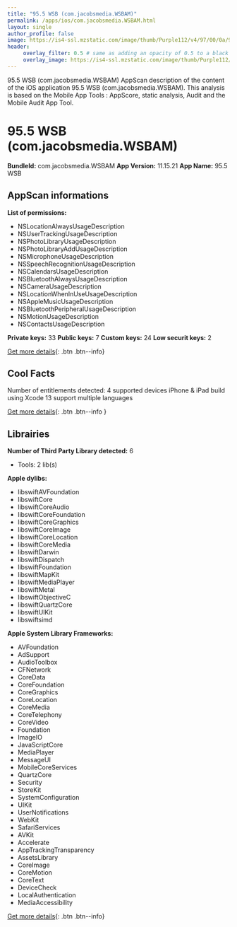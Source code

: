```yaml
---
title: "95.5 WSB (com.jacobsmedia.WSBAM)"
permalink: /apps/ios/com.jacobsmedia.WSBAM.html
layout: single
author_profile: false
image: https://is4-ssl.mzstatic.com/image/thumb/Purple112/v4/97/00/0a/97000ada-bde6-57bd-51b5-acc349c5c51e/AppIcon-0-0-1x_U007emarketing-0-0-0-4-0-0-sRGB-0-0-0-GLES2_U002c0-512MB-85-220-0-0.png/512x512bb.jpg
header: 
     overlay_filter: 0.5 # same as adding an opacity of 0.5 to a black background
     overlay_image: https://is4-ssl.mzstatic.com/image/thumb/Purple112/v4/97/00/0a/97000ada-bde6-57bd-51b5-acc349c5c51e/AppIcon-0-0-1x_U007emarketing-0-0-0-4-0-0-sRGB-0-0-0-GLES2_U002c0-512MB-85-220-0-0.png/512x512bb.jpg
---
```

95.5 WSB (com.jacobsmedia.WSBAM) AppScan description of the content of the iOS application 95.5 WSB (com.jacobsmedia.WSBAM). This analysis is based on the Mobile App Tools : AppScore, static analysis, Audit and the Mobile Audit App Tool.

# 95.5 WSB (com.jacobsmedia.WSBAM)

**BundleId:** com.jacobsmedia.WSBAM
**App Version:** 11.15.21
**App Name:** 95.5 WSB


## AppScan informations 

**List of permissions:** 
- NSLocationAlwaysUsageDescription
- NSUserTrackingUsageDescription
- NSPhotoLibraryUsageDescription
- NSPhotoLibraryAddUsageDescription
- NSMicrophoneUsageDescription
- NSSpeechRecognitionUsageDescription
- NSCalendarsUsageDescription
- NSBluetoothAlwaysUsageDescription
- NSCameraUsageDescription
- NSLocationWhenInUseUsageDescription
- NSAppleMusicUsageDescription
- NSBluetoothPeripheralUsageDescription
- NSMotionUsageDescription
- NSContactsUsageDescription
  
  
**Private keys:** 33
**Public keys:** 7
**Custom keys:** 24
**Low securit keys:** 2
  
[Get more details](/pricing.html){: .btn .btn--info}

## Cool Facts

Number of entitlements detected: 4
supported devices iPhone & iPad
build using Xcode 13
support multiple languages
  
[Get more details](/pricing.html){: .btn .btn--info }

## Librairies 
**Number of Third Party Library detected:** 6
- Tools: 2 lib(s)


**Apple dylibs:**
- libswiftAVFoundation
- libswiftCore
- libswiftCoreAudio
- libswiftCoreFoundation
- libswiftCoreGraphics
- libswiftCoreImage
- libswiftCoreLocation
- libswiftCoreMedia
- libswiftDarwin
- libswiftDispatch
- libswiftFoundation
- libswiftMapKit
- libswiftMediaPlayer
- libswiftMetal
- libswiftObjectiveC
- libswiftQuartzCore
- libswiftUIKit
- libswiftsimd


**Apple System Library Frameworks:**
- AVFoundation
- AdSupport
- AudioToolbox
- CFNetwork
- CoreData
- CoreFoundation
- CoreGraphics
- CoreLocation
- CoreMedia
- CoreTelephony
- CoreVideo
- Foundation
- ImageIO
- JavaScriptCore
- MediaPlayer
- MessageUI
- MobileCoreServices
- QuartzCore
- Security
- StoreKit
- SystemConfiguration
- UIKit
- UserNotifications
- WebKit
- SafariServices
- AVKit
- Accelerate
- AppTrackingTransparency
- AssetsLibrary
- CoreImage
- CoreMotion
- CoreText
- DeviceCheck
- LocalAuthentication
- MediaAccessibility


  
[Get more details](/pricing.html){: .btn .btn--info}

